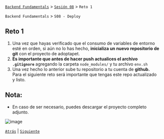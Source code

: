 [`Backend Fundamentals`](../../README.md) > [`Sesión 08`](../Readme.md) > `Reto 1`

`Backend Fundamentals` > `S08 - Deploy` 
	
## Reto 1

1. Una vez que hayas verificado que el consumo de variables de entorno esté en orden, si aún no lo has hecho, **inicializa un nuevo repositorio de git** con el proyecto de adoptapet.
2.  **Es importante que antes de hacer push actualices el archivo `.gitignore`** agregando la carpeta `node_modules/` y tu archivo `env.sh`  
3. Una vez hecho lo anterior sube tu repositorio a tu cuenta de **github.** Para el siguiente reto será importante que tengas este repo actualizado y listo.

## Nota:

- En caso de ser necesario, puedes descargar el proyecto completo adjunto.

![image](https://miro.medium.com/max/1200/1*pmCYFW7bPmEaysG2dl27IA.png)

[`Atrás`](../Ejemplo-01) | [`Siguiente`](../Ejemplo-02)
